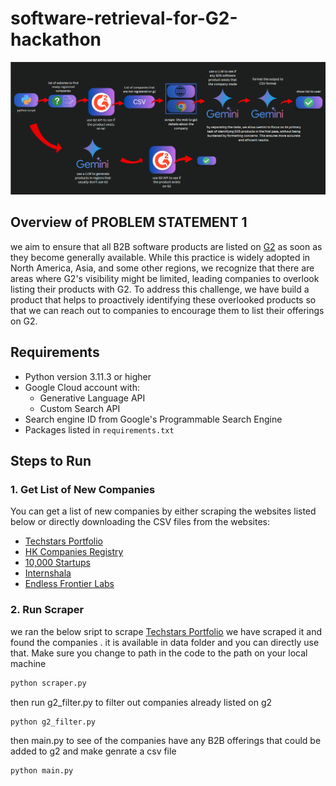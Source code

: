 # software-retrieval-for-G2-hackathon
![Image Alt text](/architecture.png "Architecture")

## Overview of PROBLEM STATEMENT 1
we aim to ensure that all B2B software products are listed on  [G2](https://www.g2.com/)  as soon as they become generally available. While this practice is widely adopted in North America, Asia, and some other regions, we recognize that there are areas where G2's visibility might be limited, leading companies to overlook listing their products with G2.
To address this challenge, we have build a product that helps to proactively identifying these overlooked products so that we can reach out to companies to encourage them to list their offerings on G2.


## Requirements

- Python version 3.11.3 or higher
- Google Cloud account with:
  - Generative Language API
  - Custom Search API
- Search engine ID from Google's Programmable Search Engine
- Packages listed in `requirements.txt`

## Steps to Run

### 1. Get List of New Companies

You can get a list of new companies by either scraping the websites listed below or directly downloading the CSV files from the websites:

- [Techstars Portfolio](https://www.techstars.com/portfolio)
- [HK Companies Registry](https://data.gov.hk/en-data/dataset/hk-cr-crdata-list-newly-registered-companies-2324)
- [10,000 Startups](https://10000startups.com/our-startups)
- [Internshala](https://internshala.com/internships/matching-preferences/)
- [Endless Frontier Labs](https://endlessfrontierlabs.com/startups/)

### 2. Run Scraper

we ran the below sript to scrape [Techstars Portfolio](https://www.techstars.com/portfolio) 
we have scraped it and found the companies  . it is available in  data folder and you can directly use that.
Make sure you change to path in the code to the path on your local machine
```bash
python scraper.py
```

then run g2_filter.py to filter out companies already listed on g2 
```bash
python g2_filter.py
```


then main.py to see of the companies have any B2B offerings that could be added to g2 and make genrate a csv file
```bash
python main.py
```


